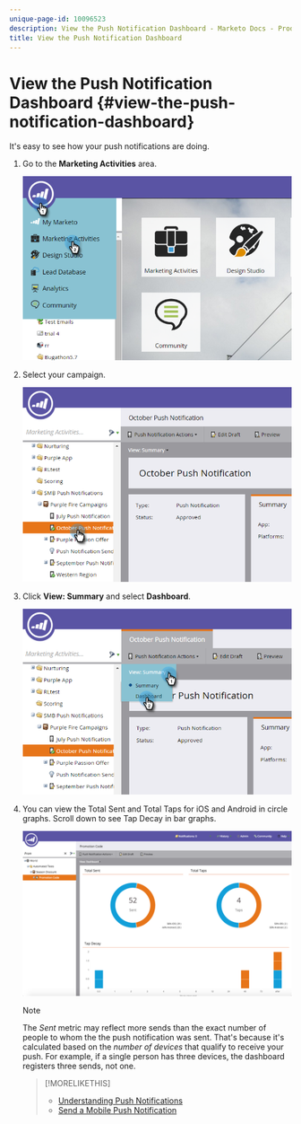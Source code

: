```yaml
---
unique-page-id: 10096523
description: View the Push Notification Dashboard - Marketo Docs - Product Documentation
title: View the Push Notification Dashboard
---
```


# View the Push Notification Dashboard {#view-the-push-notification-dashboard}

It's easy to see how your push notifications are doing.

1. Go to the **Marketing Activities** area.

   ![](assets/image2015-12-11-12-3a57-3a48.png)

1. Select your campaign.

   ![](assets/image2015-12-11-13-3a1-3a56.png)

1. Click **View: Summary** and select **Dashboard**.

   ![](assets/image2015-12-11-13-3a4-3a23.png)

1. You can view the Total Sent and Total Taps for iOS and Android in circle graphs. Scroll down to see Tap Decay in bar graphs.

   ![](assets/image2015-12-15-15-3a23-3a47.png)

   >[!NOTE]
   >
   >The _Sent_ metric may reflect more sends than the exact number of people to whom the the push notification was sent. That's because it's calculated based on the *number of devices* that qualify to receive your push. For example, if a single person has three devices, the dashboard registers three sends, not one.

   >[!MORELIKETHIS]
   >
   >* [Understanding Push Notifications](/help/marketo/product-docs/mobile-marketing/push-notifications/understanding-push-notifications.md)
   >* [Send a Mobile Push Notification](/help/marketo/product-docs/mobile-marketing/push-notifications/send-a-mobile-push-notification.md)
